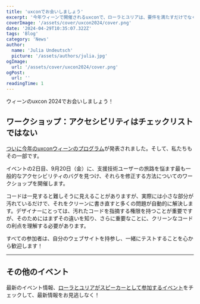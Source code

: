 ```yaml
---
title: 'uxconでお会いしましょう'
excerpt: '今年ウィーンで開催されるuxconで、ローラとユリアは、要件を満たすだけでなく、チェックリストをはるかに超えるウェブサイトの作成とテスト方法についてのワークショップを開催します。。。'
coverImage: '/assets/cover/uxcon2024/cover.png'
date: '2024-04-29T10:35:07.322Z'
tags: 'Blog'
category: 'News'
author:
  name: 'Julia Undeutsch'
  picture: '/assets/authors/julia.jpg'
ogImage:
  url: '/assets/cover/uxcon2024/cover.png'
ogPost:
  url: ''
readingTime: 1
---
```


ウィーンのuxcon 2024でお会いしましょう！

## ワークショップ：アクセシビリティはチェックリストではない

[ついに今年のuxconウィーンのプログラム](https://www.uxcon.io/)が発表されました。そして、私たちもその一部です。

イベントの2日目、9月20日（金）に、支援技術ユーザーの旅路を悩ます最も一般的なアクセシビリティのバグを見つけ、それらを修正する方法についてのワークショップを開催します。

コードは一見すると難しそうに見えることがありますが、実際には小さな部分が汚れているだけで、それをクリーンに書き直すと多くの問題が自動的に解決します。デザイナーにとっては、汚れたコードを指摘する権限を持つことが重要ですが、そのためにはまずその違いを知り、さらに重要なことに、クリーンなコードの利点を理解する必要があります。

すべての参加者は、自分のウェブサイトを持参し、一緒にテストすることを心から歓迎します！

---

## その他のイベント

最新のイベント情報、[ローラとユリアがスピーカーとして参加するイベント](https://accessibilityfirst.at/ja/events)をチェックして、最新情報をお見逃しなく！
